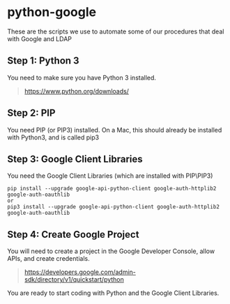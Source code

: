 # python-google
These are the scripts we use to automate some of our procedures that deal with Google and LDAP

## Step 1: Python 3
You need to make sure you have Python 3 installed.
> https://www.python.org/downloads/

## Step 2: PIP
You need PIP (or PIP3) installed.  On a Mac, this should already be installed with Python3, and is called pip3

## Step 3: Google Client Libraries
You need the Google Client Libraries (which are installed with PIP\PIP3)
```
pip install --upgrade google-api-python-client google-auth-httplib2 google-auth-oauthlib
or
pip3 install --upgrade google-api-python-client google-auth-httplib2 google-auth-oauthlib
```

## Step 4: Create Google Project
You will need to create a project in the Google Developer Console, allow APIs, and create credentials.
> https://developers.google.com/admin-sdk/directory/v1/quickstart/python

You are ready to start coding with Python and the Google Client Libraries.
